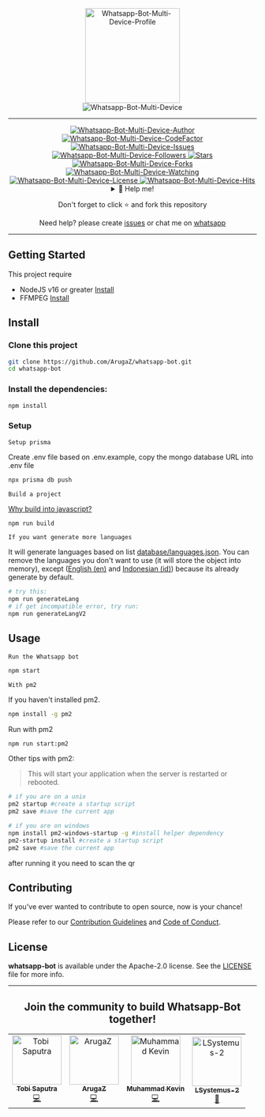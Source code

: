 <div align="center">
  <img width="192" title="Whatsapp-Bot-Multi-Device-Profile" src="https://github.com/ArugaZ.png"/>
</div>

<div align="center">
    <img title="Whatsapp-Bot-Multi-Device" src="https://img.shields.io/badge/Whatsapp%20Bot%20Multi%20Device-green?colorA=%23ff0000&colorB=%23017e40&style=for-the-badge">
</div>

---

<div align="center">  
  <a href="https://github.com/ArugaZ">
    <img title="Whatsapp-Bot-Multi-Device-Author" src="https://img.shields.io/badge/AUTHOR-ARUGAZ-orange.svg?style=for-the-badge&logo=github"></a>
</div>
<div align="center">
  <a href="https://www.codefactor.io/repository/github/arugaz/whatsapp-bot/overview/master">
    <img title="Whatsapp-Bot-Multi-Device-CodeFactor" src="https://img.shields.io/codefactor/grade/github/ArugaZ/whatsapp-bot/master?color=blue&label=CodeFactor&style=flat-square">
  </a>
  <a href="https://github.com/arugaz/whatsapp-bot/issues">
    <img title="Whatsapp-Bot-Multi-Device-Issues" src="https://img.shields.io/github/issues-raw/arugaz/whatsapp-bot?label=Issues&color=%23ff9aa2&style=flat-square" />
  </a>
</div>
<div align="center">
  <a href="https://github.com/arugaz/followers">
    <img title="Whatsapp-Bot-Multi-Device-Followers" src="https://img.shields.io/github/followers/arugaz?label=Folls&color=%23ff9aa2&style=flat-square">
  </a>
  <a href="https://github.com/arugaz/whatsapp-bot/stargazers/">
    <img title="Stars" src="https://img.shields.io/github/stars/arugaz/whatsapp-bot?label=Stars&color=%23ffb7b2&style=flat-square">
  </a>
  <a href="https://github.com/arugaz/whatsapp-bot/network/members">
    <img title="Whatsapp-Bot-Multi-Device-Forks" src="https://img.shields.io/github/forks/arugaz/whatsapp-bot?label=Forks&color=%23ffdac1&style=flat-square">
  </a>
  <a href="https://github.com/arugaz/whatsapp-bot/watchers">
    <img title="Whatsapp-Bot-Multi-Device-Watching" src="https://img.shields.io/github/watchers/arugaz/whatsapp-bot?label=Watchers&color=%23e2f0cb&style=flat-square">
  </a>
  <a href="https://github.com/arugaz/whatsapp-bot/blob/master/LICENSE">
    <img title="Whatsapp-Bot-Multi-Device-License" src="https://img.shields.io/badge/License-Apache_2.0-blue.svg?color=%23b5ead7&style=flat-square"/>
  </a>
  <a href="https://hits.seeyoufarm.com">
    <img title="Whatsapp-Bot-Multi-Device-Hits" src="https://hits.seeyoufarm.com/api/count/incr/badge.svg?url=https%3A%2F%2Fgithub.com%2FArugaZ%2Fwhatsapp-bot&count_bg=%23c7ceea&title_bg=%23555555&icon=probot.svg&icon_color=%23c7ceea&title=Hits&edge_flat=true"/>
  </a>
</div>
<div align="center">
  <details>
    <summary>🥟 Help me!</summary>
    <p><a href="https://ko-fi.com/arugaz">Ko-Fi</a></p>
    <p><a href="https://trakteer.id/arugaz/tip">Trakteer</a></p>
  </details>

  <p>Don't forget to click ⭐️ and fork this repository</p>

  <p>Need help? please create <a href="https://github.com/arugaz/whatsapp-bot/issues">issues</a> or chat me on <a href="https://wa.me/6285163651710" target="_blank">whatsapp</a></p>
</div>

---

## Getting Started

This project require

- NodeJS v16 or greater [Install](https://nodejs.org/dist/)
- FFMPEG [Install](https://ffmpeg.org/download.html)

## Install

<section>

### Clone this project

```bash
git clone https://github.com/ArugaZ/whatsapp-bot.git
cd whatsapp-bot
```

### Install the dependencies:

```bash
npm install
```

### Setup

`Setup prisma`

Create .env file based on .env.example, copy the mongo database URL into .env file

```bash
npx prisma db push
```

`Build a project`

[Why build into javascript?](https://pm2.io/docs/runtime/integration/transpilers/)

```bash
npm run build
```

`If you want generate more languages`

It will generate languages based on list [database/languages.json](database/languages.json). You can remove the languages you don't want to use (it will store the object into memory), except ([English (en)](languages/en.json) and [Indonesian (id)](languages/id.json)) because its already generate by default.

```bash
# try this:
npm run generateLang
# if get incompatible error, try run:
npm run generateLangV2
```

</section>

## Usage

<section>

`Run the Whatsapp bot`

```bash
npm start
```

`With pm2`

If you haven't installed pm2.

```bash
npm install -g pm2
```

Run with pm2

```bash
npm run start:pm2
```

Other tips with pm2:

> This will start your application when the server is restarted or rebooted.

```bash
# if you are on a unix
pm2 startup #create a startup script
pm2 save #save the current app

# if you are on windows
npm install pm2-windows-startup -g #install helper dependency
pm2-startup install #create a startup script
pm2 save #save the current app
```

after running it you need to scan the qr

</section>

## Contributing

<section>

If you've ever wanted to contribute to open source, now is your chance!

Please refer to our [Contribution Guidelines](CONTRIBUTING.md) and [Code of Conduct](CODE_OF_CONDUCT.md).

</section>

## License

<section>

**whatsapp-bot** is available under the Apache-2.0 license. See the [LICENSE](LICENSE) file for more info.

</section>

---

<div align="center">
  <h2>Join the community to build Whatsapp-Bot together!</h2>

<!-- ALL-CONTRIBUTORS-LIST:START - Do not remove or modify this section -->
<!-- prettier-ignore-start -->
<!-- markdownlint-disable -->
<table>
  <tbody>
    <tr>
      <td align="center"><a href="https://github.com/TobyG74"><img src="https://avatars.githubusercontent.com/u/32604979?v=4?s=100" width="100px;" alt="Tobi Saputra"/><br /><sub><b>Tobi Saputra</b></sub></a><br /><a href="https://github.com/arugaz/whatsapp-bot/commits?author=TobyG74" title="Code">💻</a></td>
      <td align="center"><a href="https://github.com/arugaz"><img src="https://avatars.githubusercontent.com/u/53950128?v=4?s=100" width="100px;" alt="ArugaZ"/><br /><sub><b>ArugaZ</b></sub></a><br /><a href="https://github.com/arugaz/whatsapp-bot/commits?author=arugaz" title="Code">💻</a></td>
      <td align="center"><a href="https://youtube.com/GuckTubeYT"><img src="https://avatars.githubusercontent.com/u/56192597?v=4?s=100" width="100px;" alt="Muhammad Kevin"/><br /><sub><b>Muhammad Kevin</b></sub></a><br /><a href="https://github.com/arugaz/whatsapp-bot/commits?author=GuckTubeYT" title="Code">💻</a></td>
      <td align="center"><a href="https://github.com/LSystemus-2"><img src="https://avatars.githubusercontent.com/u/90476449?v=4?s=100" width="100px;" alt="LSystemus-2"/><br /><sub><b>LSystemus-2</b></sub></a><br /><a href="https://github.com/arugaz/whatsapp-bot/issues?q=author%3ALSystemus-2" title="Bug reports">🐛</a></td>
    </tr>
  </tbody>
</table>

<!-- markdownlint-restore -->
<!-- prettier-ignore-end -->

<!-- ALL-CONTRIBUTORS-LIST:END -->

</div>
